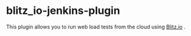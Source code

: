 blitz_io-jenkins-plugin
=======================

This plugin allows you to run web load tests from the cloud
  using <a href='http://blitz.io'>Blitz.io</a> .